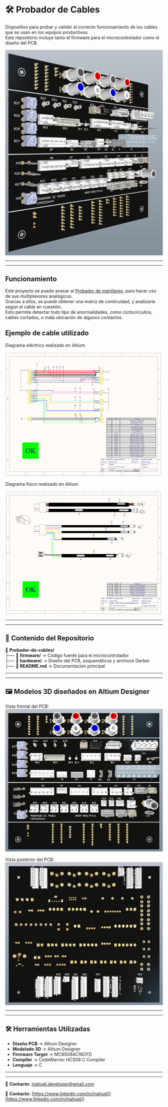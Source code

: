 # 🛠️ Probador de Cables  

Dispositivo para probar y validar el correcto funcionamiento de los cables que se usan en los equipos productivos.  
Este repositorio incluye tanto el firmware para el microcontrolador como el diseño del PCB.  


![Vista 3D del PCB](https://github.com/jnahuel-developer/Probador-de-cables/blob/main/Hardware/ProbadorDeCables/Images/ProbadorDeCables%20-%203D.jpg)  


---
---


## Funcionamiento  

 Este proyecto se puede anexar al [Probador de manillares](https://github.com/jnahuel-developer/Probador-de-manillares-de-crio), para hacer uso de sus multiplexores analógicos.  
 Gracias a ellos, se puede obtener una matriz de continuidad, y analizarla según el cable en cuestión.  
 Esto permite detectar todo tipo de anormalidades, como cortocircuitos, cables cortados, o mala ubicación de algunos contactos.  


## Ejemplo de cable utilizado


Diagrama eléctrico realizado en Altium

![Diagrama eléctrico realizado en Altium](https://github.com/jnahuel-developer/Probador-de-cables/blob/main/Cables/03.%20Im%C3%A1genes%20de%20muestra/Diagrama%20el%C3%A9ctrico.png)


Diagrama físico realizado en Altium

![Diagrama físico realizado en Altium](https://github.com/jnahuel-developer/Probador-de-cables/blob/main/Cables/03.%20Im%C3%A1genes%20de%20muestra/Diagrama%20f%C3%ADsico.png)


---
---


## 📁 Contenido del Repositorio  


📂 **Probador-de-cables/**  
├── 📁 **firmware/** → Código fuente para el microcontrolador  
├── 📁 **hardware/** → Diseño del PCB, esquemáticos y archivos Gerber  
├── 📜 **README.md** → Documentación principal  


---
---


## 🖼️ Modelos 3D diseñados en Altium Designer  


Vista frontal del PCB:  
![Modelado frontal](https://github.com/jnahuel-developer/Probador-de-cables/blob/main/Hardware/ProbadorDeCables/Images/ProbadorDeCables%20-%20Frente.jpg)  


Vista posterior del PCB:  
![Modelado posterior](https://github.com/jnahuel-developer/Probador-de-cables/blob/main/Hardware/ProbadorDeCables/Images/ProbadorDeCables%20-%20Dorso.jpg)  


---
---


## 🛠️ Herramientas Utilizadas  


- **Diseño PCB** → Altium Designer  
- **Modelado 3D** → Altium Designer  
- **Firmware Target** → MC9S08AC16CFD  
- **Compiler** → CodeWarrior HCS08 C Compiler  
- **Lenguaje** → C  


---
---


📩 **Contacto:** [jnahuel.developer@gmail.com](jnahuel.developer@gmail.com)  

📩 **Contacto:** [https://www.linkedin.com/in/jnahuel/](https://www.linkedin.com/in/jnahuel/)  

